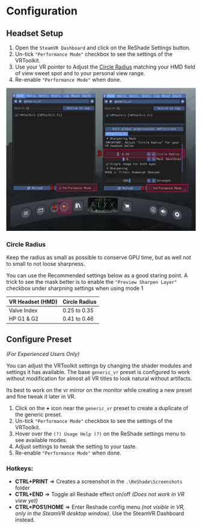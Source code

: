 ﻿---
---

Configuration
=======

## Headset Setup

1. Open the `SteamVR Dashboard` and click on the ReShade Settings button.
2. Un-tick `"Performance Mode"` checkbox to see the settings of the VRToolkit.
3. Use your VR pointer to Adjust the [Circle Radius](#circle-radius) matching your HMD field of view sweet spot and to your personal view range.
4. Re-enable `"Performance Mode"` when done.

![HMD Configuration](./assets/images/vrtoolkit_config.jpg "HMD Configuration")

### Circle Radius
Keep the radius as small as possible to conserve GPU time, but as well not to small to not loose sharpness. 

You can use the Recommended settings below as a good staring point.
A trick to see the mask better is to enable the `"Preview Sharpen Layer"` checkbox 
under sharpning settings when using mode 1

|  VR Headset (HMD)          | Circle Radius |
| -------------------------- | ------------- |
| Valve Index                |  0.25 to 0.35 |
| HP G1 & G2                 |  0.41 to 0.46 |


## Configure Preset 
*(For Experienced Users Only)*

You can adjust the VRToolkit settings by changing the shader modules and settings it has available.
The base `generic_vr` preset is configured to work without modification for almost all VR titles 
to look natural without artifacts. 

Its best to work on the vr mirror on the monitor while creating a new preset and fine tweak it later in VR.

1. Click on the **+** icon near the `generic_vr` preset to create a duplicate of the generic preset.
2. Un-tick `"Performance Mode"` checkbox to see the settings of the VRToolkit.
3. Hover over the `(?) Usage Help (?)` on the ReShade settings menu to see available modes.
4. Adjust settings to tweak the setting to your taste.
5. Re-enable `"Performance Mode"` when done.

### Hotkeys: 

- **CTRL+PRINT** => Creates a screenshot in the `.\ReShade\Screenshots` folder
- **CTRL+END** => Toggle all Reshade effect on/off *(Does not work in VR view yet)*
- **CTRL+POS1/HOME** => Enter Reshade config menu *(not visible in VR, only in the SteamVR desktop window)*.
  Use the SteamVR Dashboard instead.
